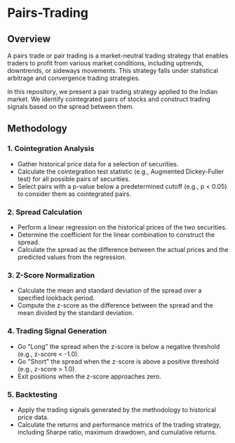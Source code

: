# Pairs-Trading

## Overview

A pairs trade or pair trading is a market-neutral trading strategy that enables traders to profit from various market conditions, including uptrends, downtrends, or sideways movements. This strategy falls under statistical arbitrage and convergence trading strategies.

In this repository, we present a pair trading strategy applied to the Indian market. We identify cointegrated pairs of stocks and construct trading signals based on the spread between them.

## Methodology

### 1. Cointegration Analysis

- Gather historical price data for a selection of securities.
- Calculate the cointegration test statistic (e.g., Augmented Dickey-Fuller test) for all possible pairs of securities.
- Select pairs with a p-value below a predetermined cutoff (e.g., p < 0.05) to consider them as cointegrated pairs.

### 2. Spread Calculation

- Perform a linear regression on the historical prices of the two securities.
- Determine the coefficient for the linear combination to construct the spread.
- Calculate the spread as the difference between the actual prices and the predicted values from the regression.

### 3. Z-Score Normalization

- Calculate the mean and standard deviation of the spread over a specified lookback period.
- Compute the z-score as the difference between the spread and the mean divided by the standard deviation.

### 4. Trading Signal Generation

- Go "Long" the spread when the z-score is below a negative threshold (e.g., z-score < -1.0).
- Go "Short" the spread when the z-score is above a positive threshold (e.g., z-score > 1.0).
- Exit positions when the z-score approaches zero.

### 5. Backtesting

- Apply the trading signals generated by the methodology to historical price data.
- Calculate the returns and performance metrics of the trading strategy, including Sharpe ratio, maximum drawdown, and cumulative returns.
